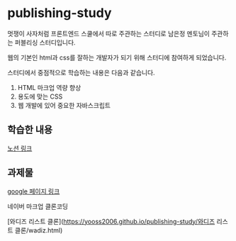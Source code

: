 # publishing-study

멋쟁이 사자처럼 프론트엔드 스쿨에서 따로 주관하는 스터디로 남은정 멘토님이 주관하는 퍼블리싱 스터디입니다.

웹의 기본인 html과 css를 잘하는 개발자가 되기 위해 스터디에 참여하게 되었습니다.

스터디에서 중점적으로 학습하는 내용은 다음과 같습니다.

1. HTML 마크업 역량 향상
2. 용도에 맞는 CSS
3. 웹 개발에 있어 중요한 자바스크립트

## 학습한 내용

[노션 링크](https://supreme-balance-5ba.notion.site/55ffb0bfffe54298828581d92e1f7c30)

## 과제물

[google 페이지 링크](https://yooss2006.github.io/publishing-study/google%20%ED%99%94%EB%A9%B4%20%ED%81%B4%EB%A1%A0/google.html)

네이버 마크업 클론코딩

[와디즈 리스트 클론](https://yooss2006.github.io/publishing-study/와디즈 리스트 클론/wadiz.html)
